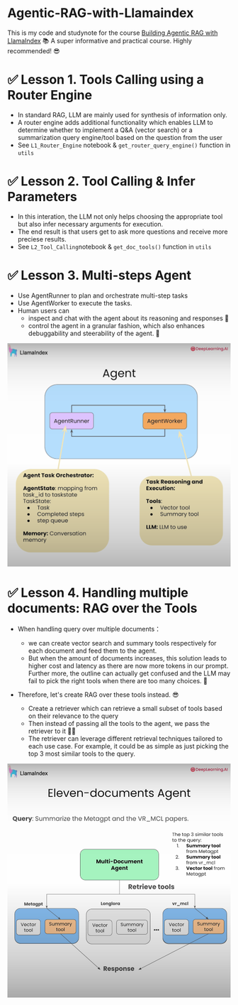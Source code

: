 # Agentic-RAG-with-Llamaindex

This is my code and studynote for the course [Building Agentic RAG with LlamaIndex](https://www.deeplearning.ai/short-courses/building-agentic-rag-with-llamaindex/) 📚 A super informative and practical course. Highly recommended! 😎 

# ✅ Lesson 1. Tools Calling using a Router Engine

* In standard RAG, LLM are mainly used for synthesis of information only.
* A router engine adds additional functionality which enables LLM to determine whether to implement a Q&A (vector search) or a summarization query engine/tool based on the question from the user
* See `L1_Router_Engine` notebook & `get_router_query_engine()` function in `utils`

# ✅ Lesson 2. Tool Calling & Infer Parameters

* In this interation, the LLM not only helps choosing the appropriate tool but also infer necessary arguments for execution. 
* The end result is that users get to ask more questions and receive more preciese results. 
* See `L2_Tool_Calling`notebook & `get_doc_tools()` function in `utils`

# ✅ Lesson 3. Multi-steps Agent

* Use AgentRunner to plan and orchestrate multi-step tasks 
* Use AgentWorker to execute the tasks. 
* Human users can 
    * inspect and chat with the agent about its reasoning and responses 💭
    * control the agent in a granular fashion, which also enhances debuggability and steerability of the agent. 🧭

![Agent](image/agentRunner-and-agentWorker.PNG)

# ✅ Lesson 4. Handling multiple documents: RAG over the Tools

* When handling query over multiple documents：
    * we can create vector search and summary tools respectively for each document and feed them to the agent. 
    * But when the amount of documents increases, this solution leads to higher cost and latency as there are now more tokens in our prompt. Further more, the outline can actually get confused and the LLM may fail to pick the right tools when there are too many choices. 🤨

* Therefore, let's create RAG over these tools instead. 😎 
    * Create a retriever which can retrieve a small subset of tools based on their relevance to the query
    * Then instead of passing all the tools to the agent, we pass the retriever to it 🐕‍🦺
    * The retriever can leverage different retrieval techniques tailored to each use case. For example, it could be as simple as just picking the top 3 most similar tools to the query.

![RAG over tools](image/RAG-over-tools.PNG)
